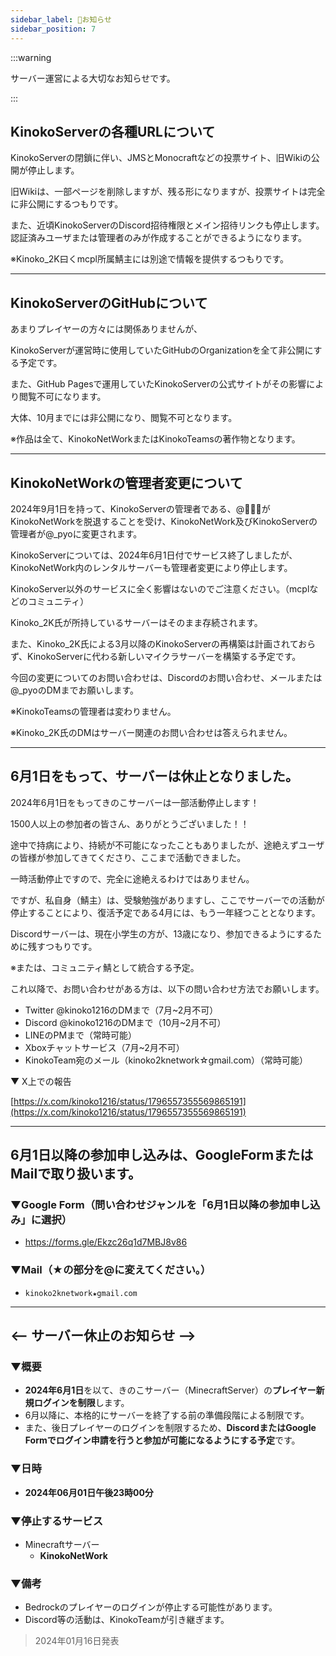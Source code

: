 ```yaml
---
sidebar_label: 🚨お知らせ
sidebar_position: 7
---
```

:::warning

サーバー運営による大切なお知らせです。

:::

## KinokoServerの各種URLについて
KinokoServerの閉鎖に伴い、JMSとMonocraftなどの投票サイト、旧Wikiの公開が停止します。

旧Wikiは、一部ページを削除しますが、残る形になりますが、投票サイトは完全に非公開にするつもりです。

また、近頃KinokoServerのDiscord招待権限とメイン招待リンクも停止します。
認証済みユーザまたは管理者のみが作成することができるようになります。

※Kinoko_2K曰くmcpl所属鯖主には別途で情報を提供するつもりです。

---

## KinokoServerのGitHubについて
あまりプレイヤーの方々には関係ありませんが、

KinokoServerが運営時に使用していたGitHubのOrganizationを全て非公開にする予定です。

また、GitHub Pagesで運用していたKinokoServerの公式サイトがその影響により閲覧不可になります。

大体、10月までには非公開になり、閲覧不可となります。

※作品は全て、KinokoNetWorkまたはKinokoTeamsの著作物となります。

---

## KinokoNetWorkの管理者変更について
2024年9月1日を持って、KinokoServerの管理者である、@🍄🍍🍾がKinokoNetWorkを脱退することを受け、KinokoNetWork及びKinokoServerの管理者が@_pyoに変更されます。

KinokoServerについては、2024年6月1日付でサービス終了しましたが、KinokoNetWork内のレンタルサーバーも管理者変更により停止します。

KinokoServer以外のサービスに全く影響はないのでご注意ください。（mcplなどのコミュニティ）

Kinoko_2K氏が所持しているサーバーはそのまま存続されます。

また、Kinoko_2K氏による3月以降のKinokoServerの再構築は計画されておらず、KinokoServerに代わる新しいマイクラサーバーを構築する予定です。

今回の変更についてのお問い合わせは、Discordのお問い合わせ、メールまたは@_pyoのDMまでお願いします。

※KinokoTeamsの管理者は変わりません。

※Kinoko_2K氏のDMはサーバー関連のお問い合わせは答えられません。

---

## 6月1日をもって、サーバーは休止となりました。
2024年6月1日をもってきのこサーバーは一部活動停止します！

1500人以上の参加者の皆さん、ありがとうございました！！


途中で持病により、持続が不可能になったこともありましたが、途絶えずユーザの皆様が参加してきてくださり、ここまで活動できました。

一時活動停止ですので、完全に途絶えるわけではありません。

ですが、私自身（鯖主）は、受験勉強がありますし、ここでサーバーでの活動が停止することにより、復活予定である4月には、もう一年経つこととなります。


Discordサーバーは、現在小学生の方が、13歳になり、参加できるようにするために残すつもりです。

※または、コミュニティ鯖として統合する予定。

これ以降で、お問い合わせがある方は、以下の問い合わせ方法でお願いします。
- Twitter @kinoko1216のDMまで（7月~2月不可）
- Discord @kinoko1216のDMまで（10月~2月不可）
- LINEのPMまで（常時可能）
- Xboxチャットサービス（7月~2月不可）
- KinokoTeam宛のメール（kinoko2knetwork☆gmail.com）（常時可能）

▼ X上での報告

[https://x.com/kinoko1216/status/1796557355569865191](https://x.com/kinoko1216/status/1796557355569865191)

---

## 6月1日以降の参加申し込みは、GoogleFormまたはMailで取り扱います。

### ▼Google Form（問い合わせジャンルを「6月1日以降の参加申し込み」に選択）
- https://forms.gle/Ekzc26q1d7MBJ8v86

### ▼Mail（★の部分を@に変えてください。）
- `kinoko2knetwork★gmail.com`

---

## **__<-- サーバー休止のお知らせ -->__**

### ▼概要
- **2024年6月1日**を以て、きのこサーバー（MinecraftServer）の**プレイヤー新規ログインを制限**します。
- 6月以降に、本格的にサーバーを終了する前の準備段階による制限です。
- また、後日プレイヤーのログインを制限するため、**DiscordまたはGoogle Formでログイン申請を行うと参加が可能になるようにする予定**です。

### ▼日時
- __2024年**06月01日午後23時00分**__

### ▼停止するサービス
- Minecraftサーバー
    - **KinokoNetWork**

### ▼備考
- Bedrockのプレイヤーのログインが停止する可能性があります。
- Discord等の活動は、KinokoTeamが引き継ぎます。

> 2024年01月16日発表
